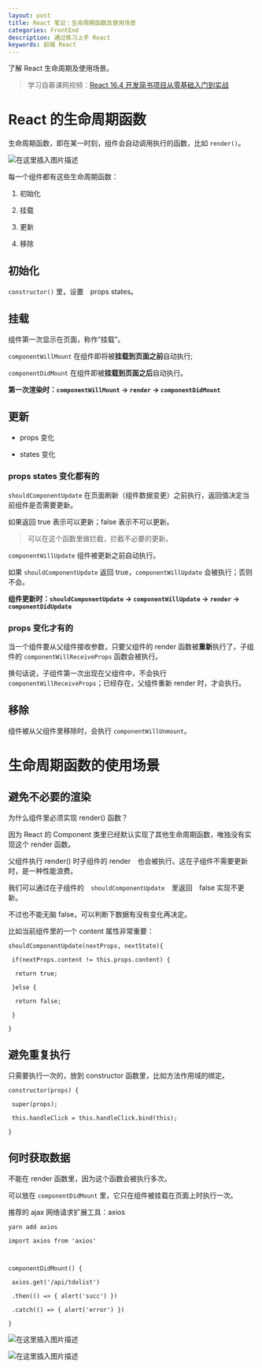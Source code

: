 ```yaml
---
layout: post
title: React 笔记：生命周期函数及使用场景
categories: FrontEnd
description: 通过练习上手 React
keywords: 前端 React
---
```


了解 React 生命周期及使用场景。

>学习自慕课网视频：[React 16.4 开发简书项目从零基础入门到实战](https://coding.imooc.com/class/229.html)

# React 的生命周期函数



生命周期函数，即在某一时刻，组件会自动调用执行的函数，比如 ``render()``。

![在这里插入图片描述](https://img-blog.csdnimg.cn/20181203001445887.png?x-oss-process=image/watermark,type_ZmFuZ3poZW5naGVpdGk,shadow_10,text_aHR0cHM6Ly9ibG9nLmNzZG4ubmV0L3UwMTEyNDA4Nzc=,size_16,color_FFFFFF,t_70)


每一个组件都有这些生命周期函数：



1. 初始化 

2. 挂载 

3. 更新

4. 移除



## 初始化



``constructor()`` 里，设置　props states。





## 挂载



组件第一次显示在页面，称作“挂载”。





``componentWillMount`` 在组件即将被**挂载到页面之前**自动执行;

``componentDidMount`` 在组件即被**挂载到页面之后**自动执行。





**第一次渲染时：``componentWillMount`` -> ``render`` -> ``componentDidMount``**





## 更新



- props 变化

- states 变化





### props states 变化都有的





``shouldComponentUpdate`` 在页面刷新（组件数据变更）之前执行，返回值决定当前组件是否需要更新。

如果返回 true 表示可以更新；false 表示不可以更新。







>可以在这个函数里做拦截，拦截不必要的更新。





``componentWillUpdate`` 组件被更新之前自动执行。





如果 ``shouldComponentUpdate`` 返回 true，``componentWillUpdate`` 会被执行；否则不会。





**组件更新时：``shouldComponentUpdate`` -> ``componentWillUpdate`` -> ``render`` -> ``componentDidUpdate``**





### props 变化才有的





当一个组件要从父组件接收参数，只要父组件的 render 函数被**重新**执行了，子组件的 ``componentWillReceiveProps`` 函数会被执行。





换句话说，子组件第一次出现在父组件中，不会执行``componentWillReceiveProps``；已经存在，父组件重新 render 时，才会执行。





## 移除





组件被从父组件里移除时，会执行 ``componentWillUnmount``。





# 生命周期函数的使用场景





## 避免不必要的渲染





为什么组件里必须实现 render() 函数？



因为 React 的 Component 类里已经默认实现了其他生命周期函数，唯独没有实现这个 render 函数。





父组件执行 render() 时子组件的 render　也会被执行。这在子组件不需要更新时，是一种性能浪费。



我们可以通过在子组件的　``shouldComponentUpdate``　里返回　false 实现不更新。





不过也不能无脑 false，可以判断下数据有没有变化再决定。



比如当前组件里的一个 content 属性非常重要：





```
shouldComponentUpdate(nextProps, nextState){

 if(nextProps.content != this.props.content) {

  return true;

 }else {

  return false;

 }

}

```



## 避免重复执行





只需要执行一次的，放到 constructor 函数里，比如方法作用域的绑定。



```
constructor(props) {

 super(props);

 this.handleClick = this.handleClick.bind(this);

}

```



## 何时获取数据





不能在 render 函数里，因为这个函数会被执行多次。





可以放在 ``componentDidMount`` 里，它只在组件被挂载在页面上时执行一次。





推荐的 ajax 网络请求扩展工具：axios



```
yarn add axios

```



```
import axios from 'axios'



componentDidMount() {

 axios.get('/api/tdolist')

 .then(() => { alert('succ') })

 .catch(() => { alert('error') })

}

```



![在这里插入图片描述](https://img-blog.csdnimg.cn/20181203001541470.png?x-oss-process=image/watermark,type_ZmFuZ3poZW5naGVpdGk,shadow_10,text_aHR0cHM6Ly9ibG9nLmNzZG4ubmV0L3UwMTEyNDA4Nzc=,size_16,color_FFFFFF,t_70)

![在这里插入图片描述](https://img-blog.csdnimg.cn/20181203001615736.png?x-oss-process=image/watermark,type_ZmFuZ3poZW5naGVpdGk,shadow_10,text_aHR0cHM6Ly9ibG9nLmNzZG4ubmV0L3UwMTEyNDA4Nzc=,size_16,color_FFFFFF,t_70)

